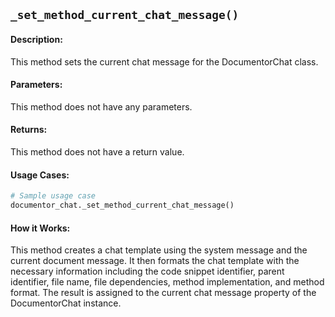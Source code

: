 ## `_set_method_current_chat_message()`

#### Description:
This method sets the current chat message for the DocumentorChat class.

#### Parameters:
This method does not have any parameters.

#### Returns:
This method does not have a return value.

#### Usage Cases:

```python
# Sample usage case
documentor_chat._set_method_current_chat_message()
```

#### How it Works:

This method creates a chat template using the system message and the current document message. It then formats the chat template with the necessary information including the code snippet identifier, parent identifier, file name, file dependencies, method implementation, and method format. The result is assigned to the current chat message property of the DocumentorChat instance.